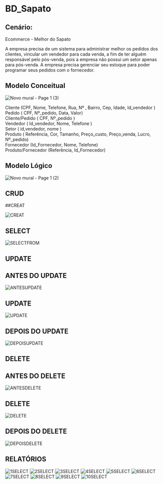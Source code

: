 # BD_Sapato


## Cenário:
Ecommerce - Melhor do Sapato

  A empresa precisa de um sistema para administrar melhor os pedidos dos clientes, vincular um vendedor para cada venda, 
  a fim de ter alguém responsável pelo pós-venda, pois a empresa não possui um setor apenas para pós-venda. A empresa precisa 
  gerenciar seu estoque para poder programar seus pedidos com o fornecedor.


## Modelo Conceitual

![Novo mural - Page 1 (3)](https://github.com/Wilton-Monteiro/BD_Sapato/assets/145207587/dcc74988-a18f-4bd7-91d5-10ed93a69e86)


Cliente (CPF, Nome, Telefone, Rua, Nº , Bairro, Cep, Idade, Id_vendedor )  
Pedido ( CPF, Nº_pedido, Data, Valor)  
Cliente/Pedido ( CPF, Nº_pedido )  
Vendedor ( Id_vendedor, Nome, Telefone )  
Setor ( id,vendedor, nome )  
Produto ( Referência, Cor, Tamanho, Preço_custo, Preço_venda, Lucro, Nº_pedido)  
Fornecedor (Id_Fornecedor, Nome, Telefone)  
Produto/Fornecedor (Referência, Id_Fornecedor)  



## Modelo Lógico

![Novo mural - Page 1 (2)](https://github.com/Wilton-Monteiro/BD_Sapato/assets/145207587/03278879-d929-407e-bafc-c97043499b97)

## CRUD

##CREAT

![CREAT](https://github.com/Wilton-Monteiro/BD_Sapato/assets/145207587/16891fc0-115e-4af8-9a72-6e9b29cee45d)

## SELECT

![SELECTFROM](https://github.com/Wilton-Monteiro/BD_Sapato/assets/145207587/f75e4499-4b93-4f0b-9b5c-ba11e22ff17c)

## UPDATE

## ANTES DO UPDATE
![ANTESUPDATE](https://github.com/Wilton-Monteiro/BD_Sapato/assets/145207587/65244aec-9c8d-42d5-aba4-a8745b6a17b2)
## UPDATE
![UPDATE](https://github.com/Wilton-Monteiro/BD_Sapato/assets/145207587/322897a7-95f7-4f0b-89bf-625470cb43fd)
## DEPOIS DO UPDATE
![DEPOISUPDATE](https://github.com/Wilton-Monteiro/BD_Sapato/assets/145207587/994541cf-3203-493c-a5a5-3b8c2f2d11ba)

## DELETE

## ANTES DO DELETE
![ANTESDELETE](https://github.com/Wilton-Monteiro/BD_Sapato/assets/145207587/b435005e-6531-4e26-94d5-1f04da73bca1)
## DELETE
![DELETE](https://github.com/Wilton-Monteiro/BD_Sapato/assets/145207587/395e9484-9899-4e0b-91c5-ed51809ac6b4)
## DEPOIS DO DELETE
![DEPOISDELETE](https://github.com/Wilton-Monteiro/BD_Sapato/assets/145207587/84264dc5-d2c1-48e7-ab8d-71a7ab197c15)

## RELATÓRIOS

![1SELECT](https://github.com/Wilton-Monteiro/BD_Sapato/assets/145207587/bbff3dec-671a-404a-adcf-09469d1a8f69)
![2SELECT](https://github.com/Wilton-Monteiro/BD_Sapato/assets/145207587/90bb467f-554c-4b1c-a560-66b2eaa3a4a1)
![3SELECT](https://github.com/Wilton-Monteiro/BD_Sapato/assets/145207587/4b3a0045-faac-4cf8-b6d0-1b523045fe47)
![4SELECT](https://github.com/Wilton-Monteiro/BD_Sapato/assets/145207587/05d89fc2-e368-4538-b8d4-6387d31b9bb1)
![5SELECT](https://github.com/Wilton-Monteiro/BD_Sapato/assets/145207587/4e84c7d7-1e50-4d74-9adc-a61b0532be20)
![6SELECT](https://github.com/Wilton-Monteiro/BD_Sapato/assets/145207587/2e099970-5a5f-45f9-a54a-21c1c9d2ef7f)
![7SELECT](https://github.com/Wilton-Monteiro/BD_Sapato/assets/145207587/f55ff7dc-07e7-4cef-be7c-384886dd8331)
![8SELECT](https://github.com/Wilton-Monteiro/BD_Sapato/assets/145207587/88c834ad-6403-45d0-94a2-7e1d93d5fe06)
![9SELECT](https://github.com/Wilton-Monteiro/BD_Sapato/assets/145207587/f0ccc602-ed26-46ab-a41d-24294d51033b)
![10SELECT](https://github.com/Wilton-Monteiro/BD_Sapato/assets/145207587/831ca72c-89e0-4782-82e9-c3635b91c131)

